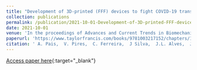 ```yaml
---
title: "Development of 3D-printed (FFF) devices to fight COVID-19 transmission"
collection: publications
permalink: /publication/2021-10-01-Development-of-3D-printed-FFF-devices-to-fight-COVID-19-transmission
date: 2021-10-01
venue: 'In the proceedings of Advances and Current Trends in Biomechanics'
paperurl: 'https://www.taylorfrancis.com/books/9781003217152/chapters/10.1201/9781003217152-51'
citation: ' A. Pais,  V. Pires,  C. Ferreira,  J Silva,  J.L. Alves,  J. Bastos,  J. Belinha, &quot;Development of 3D-printed (FFF) devices to fight COVID-19 transmission.&quot; In the proceedings of Advances and Current Trends in Biomechanics, 2021.'
---
```

[Access paper here](https://www.taylorfrancis.com/books/9781003217152/chapters/10.1201/9781003217152-51){:target="_blank"}
